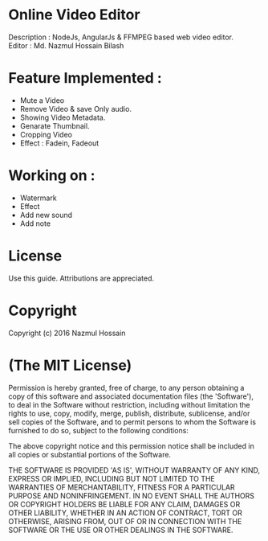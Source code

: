 # Online Video Editor


Description : NodeJs, AngularJs & FFMPEG based web video editor. <br>
Editor : Md. Nazmul Hossain Bilash<br>

# Feature Implemented :
- Mute a Video
- Remove Video & save Only audio.
- Showing Video Metadata.
- Genarate Thumbnail.
- Cropping Video
- Effect : Fadein, Fadeout

# Working on :
- Watermark
- Effect
- Add new sound
- Add note


# License

 Use this guide. Attributions are appreciated.

# Copyright

Copyright (c) 2016 Nazmul Hossain

# (The MIT License)

Permission is hereby granted, free of charge, to any person obtaining a copy of this software and associated documentation files (the 'Software'), to deal in the Software without restriction, including without limitation the rights to use, copy, modify, merge, publish, distribute, sublicense, and/or sell copies of the Software, and to permit persons to whom the Software is furnished to do so, subject to the following conditions:

The above copyright notice and this permission notice shall be included in all copies or substantial portions of the Software.

THE SOFTWARE IS PROVIDED 'AS IS', WITHOUT WARRANTY OF ANY KIND, EXPRESS OR IMPLIED, INCLUDING BUT NOT LIMITED TO THE WARRANTIES OF MERCHANTABILITY, FITNESS FOR A PARTICULAR PURPOSE AND NONINFRINGEMENT. IN NO EVENT SHALL THE AUTHORS OR COPYRIGHT HOLDERS BE LIABLE FOR ANY CLAIM, DAMAGES OR OTHER LIABILITY, WHETHER IN AN ACTION OF CONTRACT, TORT OR OTHERWISE, ARISING FROM, OUT OF OR IN CONNECTION WITH THE SOFTWARE OR THE USE OR OTHER DEALINGS IN THE SOFTWARE.
